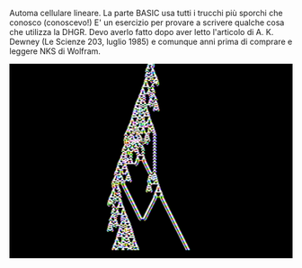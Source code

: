 Automa cellulare lineare. La parte BASIC usa tutti i trucchi più sporchi che conosco (conoscevo!)
E' un esercizio per provare a scrivere qualche cosa che utilizza la DHGR.
Devo averlo fatto dopo aver letto l'articolo di A. K. Dewney (Le Scienze 203, luglio 1985) e comunque anni prima
di comprare e leggere NKS di Wolfram.

![Automa](https://github.com/MarcoVerpelli/Sorgenti-Apple-II/blob/master/Assembly/Automa/Automa.png)

